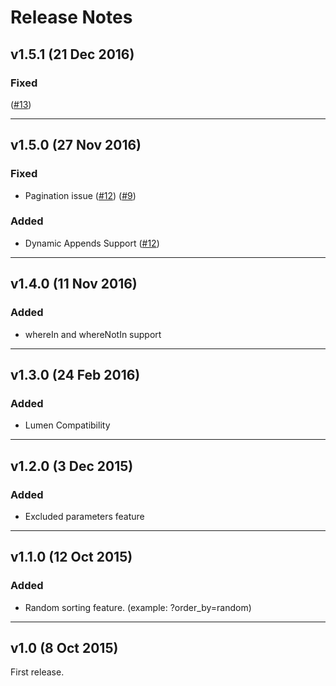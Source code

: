 # Release Notes

## v1.5.1 (21 Dec 2016)

### Fixed
([#13](https://github.com/selahattinunlu/laravel-api-query-builder/issues/13))

---

## v1.5.0 (27 Nov 2016)

### Fixed
- Pagination issue 
([#12](https://github.com/selahattinunlu/laravel-api-query-builder/issues/12))
([#9](https://github.com/selahattinunlu/laravel-api-query-builder/issues/9))

### Added
- Dynamic Appends Support
([#12](https://github.com/selahattinunlu/laravel-api-query-builder/issues/12))

---

## v1.4.0 (11 Nov 2016)

### Added
- whereIn and whereNotIn support

---

## v1.3.0 (24 Feb 2016)

### Added
- Lumen Compatibility

---

## v1.2.0 (3 Dec 2015)

### Added
- Excluded parameters feature

---

## v1.1.0 (12 Oct 2015)

### Added
- Random sorting feature. (example: ?order_by=random)

---

## v1.0 (8 Oct 2015)

First release.

